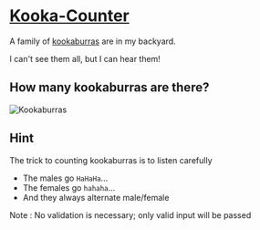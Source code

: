 # [Kooka-Counter](https://www.codewars.com/kata/kooka-counter "https://www.codewars.com/kata/58e8cad9fd89ea0c6c000258")

A family of <a href="https://en.wikipedia.org/wiki/Laughing_kookaburra">kookaburras</a> are in my backyard.

I can't see them all, but I can hear them!

## How many kookaburras are there?

![Kookaburras](https://i.imgur.com/JyeBAJH.png)

## Hint 

The trick to counting kookaburras is to listen carefully

* The males go ```HaHaHa```...
* The females go ```hahaha```...
* And they always alternate male/female

Note : No validation is necessary; only valid input will be passed